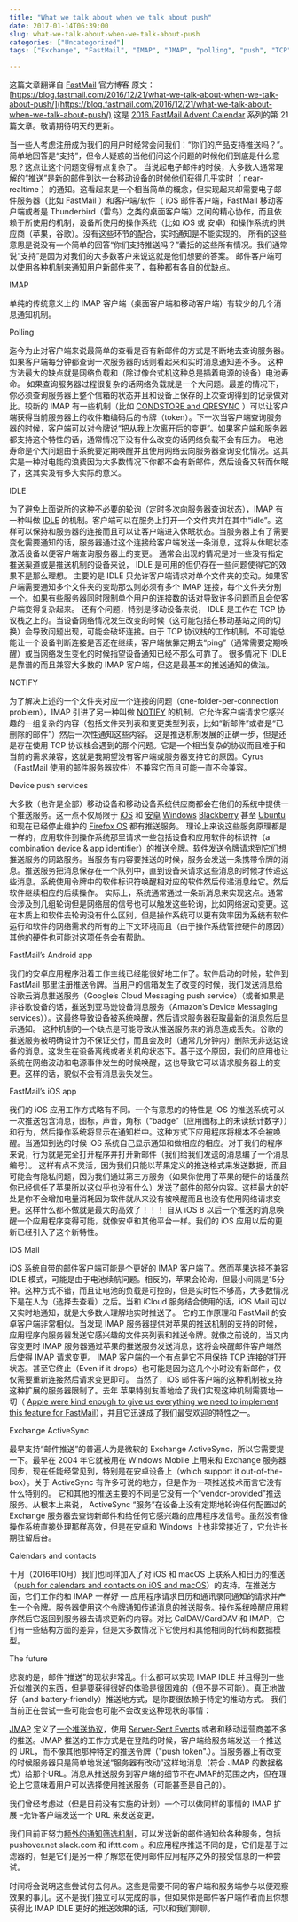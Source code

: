 ```yaml
---
title: "What we talk about when we talk about push"
date: 2017-01-14T06:39:00
slug: what-we-talk-about-when-we-talk-about-push
categories: ["Uncategorized"]
tags: ["Exchange", "FastMail", "IMAP", "JMAP", "polling", "push", "TCP", "token"]

---
```


这篇文章翻译自 [FastMail](https://www.fastmail.com/?STKI=16759801) 官方博客
原文：[https://blog.fastmail.com/2016/12/21/what-we-talk-about-when-we-talk-about-push/](https://blog.fastmail.com/2016/12/21/what-we-talk-about-when-we-talk-about-push/)
这是 [2016 FastMail Advent Calendar](https://blog.fastmail.com/2016/12/01/fastmail-advent-2016/) 系列的第 21 篇文章。敬请期待明天的更新。









当一些人考虑注册成为我们的用户时经常会问我们：“你们的产品支持推送吗？”。简单地回答是“支持”，但令人疑惑的当他们问这个问题的时候他们到底是什么意思？这点让这个问题变得有点复杂了。
当说起电子邮件的时候，大多数人通常理解的“推送”是新的邮件到达一台移动设备的时候他们获得几乎实时（ near-realtime ）的通知。这看起来是一个相当简单的概念，但实现起来却需要电子邮件服务器（比如 FastMail ）和客户端/软件（ iOS 邮件客户端，FastMail 移动客户端或者是 Thunderbird（雷鸟）之类的桌面客户端）之间的精心协作，而且依赖于所使用的机制，设备所使用的操作系统（比如 iOS 或 安卓）和操作系统的供应商（苹果，谷歌）。没有这些环节的配合，实时通知是不能实现的。
所有的这些意思是说没有一个简单的回答“你们支持推送吗？”囊括的这些所有情况。我们通常说“支持”是因为对我们的大多数客户来说这就是他们想要的答案。
邮件客户端可以使用各种机制来通知用户新邮件来了，每种都有各自的优缺点。




IMAP




单纯的传统意义上的 IMAP 客户端（桌面客户端和移动客户端）有较少的几个消息通知机制。




Polling




迄今为止对客户端来说最简单的查看是否有新邮件的方式是不断地去查询服务器。如果客户端每分钟都查询一次服务器的话则看起来和实时消息通知差不多。
这种方法最大的缺点就是网络负载和（除过像台式机这种总是插着电源的设备）电池寿命。
如果查询服务器过程很复杂的话网络负载就是一个大问题。最差的情况下，你必须查询服务器上整个信箱的状态并且和设备上保存的上次查询得到的记录做对比。较新的 IMAP 有一些机制（比如 [CONDSTORE and QRESYNC](https://tools.ietf.org/html/rfc7162) ）可以让客户端获得当前服务器上的收件箱编码后的令牌（token）。下一次当客户端查询服务器的时候，客户端可以对令牌说“把从我上次离开后的变更”。如果客户端和服务器都支持这个特性的话，通常情况下没有什么改变的话网络负载不会有压力。
电池寿命是个大问题由于系统要定期唤醒并且使用网络去向服务器查询变化情况。这其实是一种对电能的浪费因为大多数情况下你都不会有新邮件，然后设备又转而休眠了，这其实没有多大实际的意义。




IDLE




为了避免上面说所的这种不必要的轮询（定时多次向服务器查询状态），IMAP 有一种叫做 [IDLE](https://tools.ietf.org/html/rfc2177) 的机制。客户端可以在服务上打开一个文件夹并在其中“idle”。这样可以保持和服务器的连接而且可以让客户端进入休眠状态。当服务器上有了需要变化需要通知的话，服务器通过这个连接给客户端发送一条消息，这将从休眠状态激活设备以便客户端查询服务器上的变更。
通常会出现的情况是对一些没有指定推送渠道或是推送机制的设备来说， IDLE 是可用的但仍存在一些问题使得它的效果不是那么理想。
主要的是 IDLE 只允许客户端请求对单个文件夹的变动。如果客户端需要通知多个文件夹的变动那么则必须有多个 IMAP 连接，每个文件夹分别一个。如果有些服务器同时限制单个用户的连接数的话对导致许多问题而且会使客户端变得复杂起来。
还有个问题，特别是移动设备来说， IDLE 是工作在 TCP 协议栈之上的。当设备网络情况发生改变的时候（这可能包括在移动基站之间的切换）会导致问题出现，可能会破坏连接。由于 TCP 协议栈的工作机制，不可能总能让一个设备判断连接是否还在继续，客户端依靠定期去“ping”（通常需要定期唤醒）或当网络发生变化的时候指望设备通知已经不那么可靠了。
很多情况下 IDLE 是靠谱的而且兼容大多数的 IMAP 客户端，但这是最基本的推送通知的做法。




NOTIFY




为了解决上述的一个文件夹对应一个连接的问题（one-folder-per-connection problem），IMAP 引进了另一种叫做 [NOTIFY](https://tools.ietf.org/html/rfc5465) 的机制。它允许客户端请求它感兴趣的一组复杂的内容（包括文件夹列表和变更类型列表，比如“新邮件”或者是“已删除的邮件”）然后一次性通知这些内容。
这是推送机制发展的正确一步，但是还是存在使用 TCP 协议栈会遇到的那个问题。它是一个相当复杂的协议而且难于和当前的需求兼容，这就是我期望没有客户端或服务器支持它的原因。Cyrus（FastMail 使用的邮件服务器软件）不兼容它而且可能一直不会兼容。




Device push services




大多数（也许是全部）移动设备和移动设备系统供应商都会在他们的系统中提供一个推送服务。这一点不仅局限于 [iOS](https://developer.apple.com/go/?id=push-notifications) 和 [安卓](https://firebase.google.com/docs/cloud-messaging/) [Windows](https://msdn.microsoft.com/en-us/windows/uwp/controls-and-patterns/tiles-and-notifications-windows-push-notification-services--wns--overview) [Blackberry](http://developer.blackberry.com/services/push/) 甚至 [Ubuntu](https://developer.ubuntu.com/en/phone/platform/guides/push-notifications-client-guide/) 和现在已经停止维护的 [Firefox OS](https://developer.mozilla.org/en-US/docs/Archive/Firefox_OS/API/Simple_Push_API) 都有推送服务。
理论上来说这些服务原理都是一样的，应用软件到操作系统那里请求一些包括设备和应用软件的标识符（a combination device &amp; app identifier）的推送令牌。软件发送令牌请求到它们想推送服务的网路服务。当服务有内容要推送的时候，服务会发送一条携带令牌的消息。推送服务把消息保存在一个队列中，直到设备来请求这些消息的时候才传递这些消息。系统使用令牌中的软件标识符唤醒相对应的软件然后传递消息给它。然后软件继续相应的后续操作。
实际上，系统通常通过一条新消息来实现这点。通常会涉及到几组轮询但是网络层的信号也可以触发这些轮询，比如网络波动变更。这在本质上和软件去轮询没有什么区别，但是操作系统可以更有效率因为系统有软件运行和软件的网络需求的所有的上下文环境而且（由于操作系统管控硬件的原因）其他的硬件也可能对这项任务会有帮助。




FastMail&#8217;s Android app




我们的安卓应用程序沿着工作主线已经能很好地工作了。软件启动的时候，软件到 FastMail 那里注册推送令牌。当用户的信箱发生了改变的时候，我们发送消息给谷歌云消息推送服务（Google&#8217;s Cloud Messaging push service）（或者如果是非谷歌设备的话，推送到亚马逊设备消息服务（Amazon&#8217;s Device Messaging services））。这最终导致设备被系统唤醒，然后请求服务器获取最新的消息然后显示通知。
这种机制的一个缺点是可能导致从推送服务来的消息造成丢失。谷歌的推送服务被明确设计为不保证交付，而且会及时（通常几分钟内）删除无非送达设备的消息。这发生在设备离线或者关机的状态下。基于这个原因，我们的应用也让系统在网络波动和电源事件发生的时候唤醒，这也导致它可以请求服务器上的变更。这样的话，貌似不会有消息丢失发生。




FastMail&#8217;s iOS app




我们的 iOS 应用工作方式略有不同。一个有意思的的特性是 iOS 的推送系统可以一次推送包含消息，图标，声音，角标（“badge”（应用图标上的未读统计数字））和行为，然后操作系统将显示在通知栏中。这种方式下应用程序将根本不会被唤醒。当通知到达的时候 iOS 系统自己显示通知和做相应的相应。对于我们的程序来说，行为就是完全打开程序并打开新邮件（我们给我们发送的消息编了一个消息编号）。
这样有点不灵活，因为我们只能以苹果定义的推送格式来发送数据，而且可能会有隐私问题，因为我们通过第三方服务（如果你使用了苹果的硬件的话虽然你已经信任了苹果所以这似乎也没有什么）发送了邮件的部分内容。这样最大的好处是你不会增加电量消耗因为软件就从来没有被唤醒而且也没有使用网络请求变更。这样什么都不做就是最大的高效了！！！
自从 iOS 8 以后一个推送的消息唤醒一个应用程序变得可能，就像安卓和其他平台一样。我们的 iOS 应用以后的更新已经引入了这个新特性。




iOS Mail




iOS 系统自带的邮件客户端可能是个更好的 IMAP 客户端了。然而苹果选择不兼容 IDLE 模式，可能是由于电池续航问题。相反的，苹果会轮询，但最小间隔是15分钟。这种方式不错，而且让电池的负载是可控的，但是实时性不够高，大多数情况下是在人为（选择去查看）之后。当和 iCloud 服务结合使用的话，iOS Mail 可以又实时地通知，就是大多数人理解地实时推送了。
它的工作原理和 FastMail 的安卓客户端非常相似。当发现 IMAP 服务器提供对苹果的推送机制的支持的时候，应用程序向服务器发送它感兴趣的文件夹列表和推送令牌。就像之前说的，当又内容变更时 IMAP 服务器通过苹果的推送服务发送消息，这将会唤醒邮件客户端然后使得 IMAP 请求变更。
IMAP 客户端的一个有点是它不用保持 TCP 连接的打开状态。甚至它终止（Even if it drops）也可能是因为这几个小时没有新邮件，仅仅需要重新连接然后请求变更即可。
当然了，iOS 邮件客户端的这种机制被支持这种扩展的服务器限制了。去年 苹果特别友善地给了我们实现这种机制需要地一切（ [Apple were kind enough to give us everything we need to implement this feature for FastMail](https://blog.fastmail.com/2015/07/17/push-email-now-available-in-ios-mail/)），并且它迅速成了我们最受欢迎的特性之一。




Exchange ActiveSync




最早支持“邮件推送”的普遍人为是微软的 Exchange ActiveSync，所以它需要提一下。最早在 2004 年它就被用在 Windows Mobile 上用来和 Exchange 服务器同步，现在任能经常见到，特别是在安卓设备上（which support it out-of-the-box）。关于 ActiveSync 有许多可说的地方，但是作为一项推送技术而言它没有什么特别的。
它和其他的推送主要的不同是它没有一个“vendor-provided”推送服务。从根本上来说， ActiveSync “服务”在设备上没有定期地轮询任何配置过的 Exchange 服务器去查询新邮件和给任何它感兴趣的应用程序发信号。虽然没有像操作系统直接处理那样高效，但是在安卓和 Windows 上也非常接近了，它允许长期驻留后台。




Calendars and contacts




十月（2016年10月）我们也同样加入了对 iOS 和 macOS 上联系人和日历的推送（[push for calendars and contacts on iOS and macOS](https://blog.fastmail.com/2016/10/10/push-sync-for-contacts-calendars-now-available-on-ios/)）的支持。在推送方面，它们工作的和 IMAP 一样好 &#8212; 应用程序请求日历和通讯录同通知的请求并产生一个令牌。服务器使用这个令牌通知传递消息的推送服务。操作系统唤醒应用程序然后它返回到服务器去请求更新的内容。对比 CalDAV/CardDAV 和 IMAP，它们有一些结构方面的差异，但是大多数情况下它使用和其他相同的代码和数据模型。




The future




悲哀的是，邮件“推送”的现状非常乱。什么都可以实现 IMAP IDLE 并且得到一些近似推送的东西，但是要获得很好的体验是很困难的（但不是不可能）。真正地做好（and battery-friendly）推送地方式，是你要很依赖于特定的推动方式。
我们当前正在尝试一些可能会也可能不会改变这种现状的事情：





[JMAP](https://jmap.io/) 定义了[一个推送协议](http://jmap.io/spec-core.html#push)，使用 [Server-Sent Events](https://developer.mozilla.org/en-US/docs/Web/API/Server-sent_events/Using_server-sent_events) 或者和移动运营商差不多的推送。JMAP 推送的工作方式是在登陆的时候，客户端给服务端发送一个推送的 URL，而不像其他那种特定的推送令牌（"push token".）。当服务器上有改变的时候服务器只是简单地发送“服务器有改动”这样地消息（符合 JMAP 的数据格式）给那个URL。消息从推送服务到客户端的细节不在JMAP的范围之内，但在理论上它意味着用户可以选择使用推送服务（可能甚至是自己的）。



我们曾经考虑过（但是目前没有实施的计划）一个可以做同样的事情的 IMAP 扩展 –允许客户端发送一个 URL 来发送变更。



我们目前正努力[额外的通知筛选机制](https://www.fastmail.com/help/technical/sieve-notify.html)，可以发送新的邮件通知给各种服务，包括 pushover.net slack.com 和 ifttt.com 。和应用程序推送不同的是，它们是基于过滤器的，但是它们是另一种了解您在使用邮件应用程序之外的接受信息的一种尝试。





时间将会说明这些尝试何去何从。这些是需要不同的客户端和服务端参与以便观察效果的事儿。这不是我们独立可以完成的事，但如果你是邮件客户端作者而且你想获得比 IMAP IDLE 更好的推送效果的话，可以和我们聊聊。